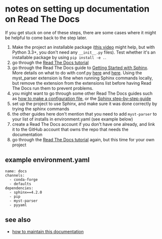 # notes on setting up documentation on Read The Docs

If you get stuck on one of these steps, there are some cases where it might be helpful to come back to the step later.

1. Make the project an installable package ([this video](https://youtu.be/DhUpxWjOhME?t=176) might help, but with Python 3.3+, you don't need any `__init__.py` files). Test whether it's an installable package by using `pip install -e .`.
2. go through the [Read The Docs tutorial](https://docs.readthedocs.io/en/stable/tutorial/)
3. go through the Read The Docs guide to [Getting Started with Sphinx](https://docs.readthedocs.io/en/stable/intro/getting-started-with-sphinx.html). More details on what to do with conf.py [here](https://betterprogramming.pub/auto-documenting-a-python-project-using-sphinx-8878f9ddc6e9) and [here](https://www.sphinx-doc.org/en/master/usage/extensions/autodoc.html). Using the myst_parser extension is fine when running Sphinx commands locally, but remove the extension from the extensions list before having Read The Docs run them to prevent problems.
4. you might want to go through some other Read The Docs guides such as [how to make a configuration file](https://docs.readthedocs.io/en/stable/config-file/index.html), or the [Sphinx step-by-step guide](https://docs.readthedocs.io/en/stable/guides/tools.html)
5. set up the project to use Sphinx, and make sure it was done correctly by trying the sphinx commands
6. the other guides here don't mention that you need to add `myst-parser` to your list of installs in environment.yaml (see example below)
7. create a Read The Docs account if you don't have one already, and link it to the GitHub account that owns the repo that needs the documentation
8. go through the [Read The Docs tutorial](https://docs.readthedocs.io/en/stable/tutorial/) again, but this time for your own project

## example environment.yaml

```
name: docs
channels:
  - conda-forge
  - defaults
dependencies:
  - sphinx==4.2.0
  - pip
  - myst-parser
  - pyyaml
```

## see also
* [how to maintain this documentation](how-to-doc.rst)

